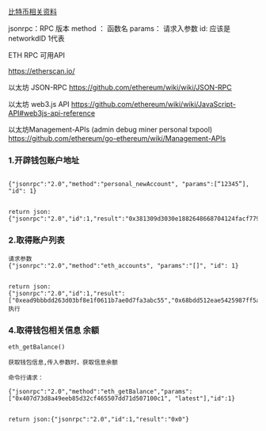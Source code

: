 [比特币相关资料](https://github.com/sunnycn2013/BiteDoc/blob/master/ziliao.md)


jsonrpc：RPC 版本
method ： 函数名
params： 请求入参数
id: 应该是networkdID  1代表



ETH RPC  可用API  

https://etherscan.io/

以太坊 JSON-RPC 
https://github.com/ethereum/wiki/wiki/JSON-RPC

以太坊 web3.js API 
 https://github.com/ethereum/wiki/wiki/JavaScript-API#web3js-api-reference

以太坊Management-APIs  (admin  debug   miner   personal    txpool)
https://github.com/ethereum/go-ethereum/wiki/Management-APIs


### 1.开辟钱包账户地址

```

{"jsonrpc":"2.0","method":"personal_newAccount", "params":[“12345”], "id": 1}


return json:
{"jsonrpc":"2.0","id":1,"result":"0x381309d3030e1882648668704124facf77970f25"}

```

### 2.取得账户列表


```
请求参数
{"jsonrpc":"2.0","method":"eth_accounts", "params":"[]", "id": 1}


return json:
{"jsonrpc":"2.0","id":1,"result":["0xead9bbbdd263d03bf8e1f0611b7ae0d7fa3abc55","0x68bdd512eae5425987ff5a7d892e30bdecb912c9","0xff97cfaf08abf18aaab69ff8d038ca7101acde0f","0x6f61eac3f037864eec29831a4a18aac41eec25bb","0x9c88b0e1d92c663e9e608ce6b2d0c9da88d4c7a9","0x8738bf660f98be83016579dbec72594debd7a45a"]}
执行

```

### 4.取得钱包相关信息 余额



 ```
eth_getBalance()

获取钱包信息,传入参数时，获取信息余额

命令行请求：

{"jsonrpc":"2.0","method":"eth_getBalance","params":["0x407d73d8a49eeb85d32cf465507dd71d507100c1", "latest"],"id":1}


return json:{"jsonrpc":"2.0","id":1,"result":"0x0"}



